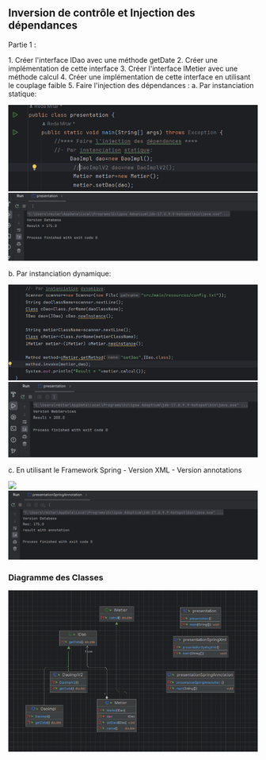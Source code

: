 <h2>Inversion de contrôle et Injection des dépendances</h2>
<p>Partie 1 :</p>
<p>
1. Créer l'interface IDao avec une méthode getDate
2. Créer une implémentation de cette interface 
3. Créer l'interface IMetier avec une méthode calcul
4. Créer une implémentation de cette interface en utilisant le couplage faible
5. Faire l'injection des dépendances :
  a. Par instanciation statique:
</p>
<img src="captures/static.png"></img>
<img src="captures/resultStatic.png"></img>
<p>
b. Par instanciation dynamique:
</p>
<img src="captures/dynamique.png"></img>
<img src="captures/resultDynamique2.png"></img>
<p>
c. En utilisant le Framework Spring
       - Version XML
       - Version annotations
</p>
<img src="captures/annotatio1.png"></img>
<img src="captures/annotation2.png"></img>
<h3>Diagramme des Classes</h3>
<img src="captures/diagrame.png"></img>

